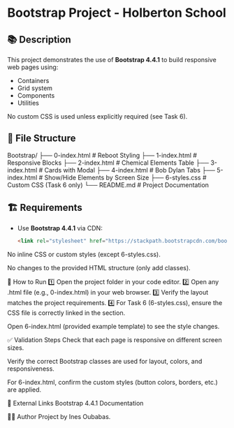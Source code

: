 # Bootstrap Project - Holberton School

## 📚 Description

This project demonstrates the use of **Bootstrap 4.4.1** to build responsive web pages using:

- Containers
- Grid system
- Components
- Utilities

No custom CSS is used unless explicitly required (see Task 6).

## 📂 File Structure

Bootstrap/
├── 0-index.html # Reboot Styling
├── 1-index.html # Responsive Blocks
├── 2-index.html # Chemical Elements Table
├── 3-index.html # Cards with Modal
├── 4-index.html # Bob Dylan Tabs
├── 5-index.html # Show/Hide Elements by Screen Size
├── 6-styles.css # Custom CSS (Task 6 only)
└── README.md # Project Documentation


## 🏗️ Requirements

- Use **Bootstrap 4.4.1** via CDN:
  ```html
  <link rel="stylesheet" href="https://stackpath.bootstrapcdn.com/bootstrap/4.4.1/css/bootstrap.min.css" integrity="sha384-Vkoo8x4CGsO3+Hhxv8T/Q5PaXtkKtu6ug5TOeNV6gBiFeWPGFN9MuhOf23Q9Ifjh" crossorigin="anonymous">
No inline CSS or custom styles (except 6-styles.css).

No changes to the provided HTML structure (only add classes).

🚀 How to Run
1️⃣ Open the project folder in your code editor.
2️⃣ Open any .html file (e.g., 0-index.html) in your web browser.
3️⃣ Verify the layout matches the project requirements.
4️⃣ For Task 6 (6-styles.css), ensure the CSS file is correctly linked in the <head> section.

Open 6-index.html (provided example template) to see the style changes.

✅ Validation Steps
Check that each page is responsive on different screen sizes.

Verify the correct Bootstrap classes are used for layout, colors, and responsiveness.

For 6-index.html, confirm the custom styles (button colors, borders, etc.) are applied.

🔗 External Links
Bootstrap 4.4.1 Documentation

🧑‍💻 Author
Project by Ines Oubabas.
